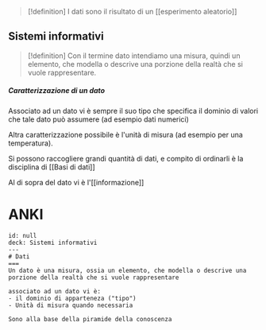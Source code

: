 >[!definition]
>I dati sono il risultato di un [[esperimento aleatorio]]


## Sistemi informativi
>[!definition]
>Con il termine dato intendiamo una misura, quindi un elemento, che modella o descrive una porzione della realtà che si vuole rappresentare.


##### Caratterizzazione di un dato
Associato ad un dato vi è sempre il suo tipo che specifica il dominio di valori che tale dato può assumere (ad esempio dati numerici)

Altra caratterizzazione possibile è l'unità di misura (ad esempio per una temperatura).

Si possono raccogliere grandi quantità di dati, e compito di ordinarli è la disciplina di [[Basi di dati]]

Al di sopra del dato vi è l'[[informazione]]


# ANKI

```anki
id: null
deck: Sistemi informativi
---
# Dati
===
Un dato è una misura, ossia un elemento, che modella o descrive una porzione della realtà che si vuole rappresentare

associato ad un dato vi è:
- il dominio di apparteneza ("tipo")
- Unità di misura quando necessaria

Sono alla base della piramide della conoscenza
```
